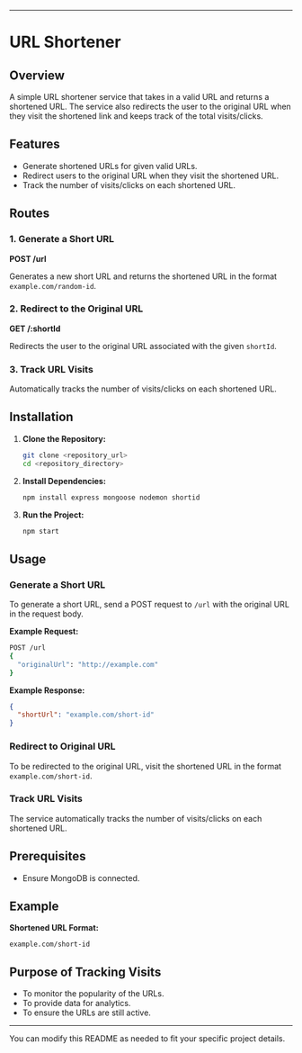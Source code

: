 

---

# URL Shortener

## Overview
A simple URL shortener service that takes in a valid URL and returns a shortened URL. The service also redirects the user to the original URL when they visit the shortened link and keeps track of the total visits/clicks.

## Features
- Generate shortened URLs for given valid URLs.
- Redirect users to the original URL when they visit the shortened URL.
- Track the number of visits/clicks on each shortened URL.

## Routes

### 1. Generate a Short URL
**POST /url**

Generates a new short URL and returns the shortened URL in the format `example.com/random-id`.

### 2. Redirect to the Original URL
**GET /:shortId**

Redirects the user to the original URL associated with the given `shortId`.

### 3. Track URL Visits
Automatically tracks the number of visits/clicks on each shortened URL.

## Installation

1. **Clone the Repository:**
   ```sh
   git clone <repository_url>
   cd <repository_directory>
   ```

2. **Install Dependencies:**
   ```sh
   npm install express mongoose nodemon shortid
   ```

3. **Run the Project:**
   ```sh
   npm start
   ```

## Usage

### Generate a Short URL
To generate a short URL, send a POST request to `/url` with the original URL in the request body.

**Example Request:**

```sh
POST /url
{
  "originalUrl": "http://example.com"
}
```

**Example Response:**

```json
{
  "shortUrl": "example.com/short-id"
}
```

### Redirect to Original URL
To be redirected to the original URL, visit the shortened URL in the format `example.com/short-id`.

### Track URL Visits
The service automatically tracks the number of visits/clicks on each shortened URL.

## Prerequisites

- Ensure MongoDB is connected.

## Example

**Shortened URL Format:**

```
example.com/short-id
```

## Purpose of Tracking Visits

- To monitor the popularity of the URLs.
- To provide data for analytics.
- To ensure the URLs are still active.

---


You can modify this README as needed to fit your specific project details.
